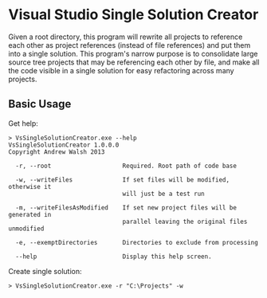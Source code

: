 # Visual Studio Single Solution Creator

Given a root directory, this program will rewrite all projects to reference each other as project references (instead of file references) and put them into a single solution. This program's narrow purpose is to consolidate large source tree projects that may be referencing each other by file, and make all the code visible in a single solution for easy refactoring across many projects.

## Basic Usage

Get help:

	> VsSingleSolutionCreator.exe --help
	VsSingleSolutionCreator 1.0.0.0
	Copyright Andrew Walsh 2013

	  -r, --root                    Required. Root path of code base

	  -w, --writeFiles              If set files will be modified, otherwise it
	                                will just be a test run

	  -m, --writeFilesAsModified    If set new project files will be generated in
	                                parallel leaving the original files unmodified

	  -e, --exemptDirectories       Directories to exclude from processing

	  --help                        Display this help screen.

Create single solution:

	> VsSingleSolutionCreator.exe -r "C:\Projects" -w